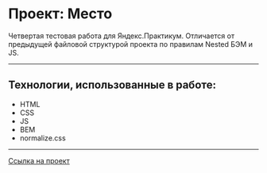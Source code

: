 # Проект: Место

Четвертая тестовая работа для Яндекс.Практикум.
Отличается от предыдущей файловой структурой проекта по правилам Nested БЭМ и JS.

------
## Технологии, использованные в работе:
* HTML
* CSS
* JS
* BEM
* normalize.css
-----

[Ссылка на проект](https://asmirik.github.io/mesto/)
